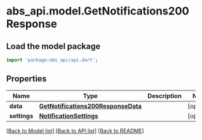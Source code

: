 # abs_api.model.GetNotifications200Response

## Load the model package
```dart
import 'package:abs_api/api.dart';
```

## Properties
Name | Type | Description | Notes
------------ | ------------- | ------------- | -------------
**data** | [**GetNotifications200ResponseData**](GetNotifications200ResponseData.md) |  | [optional] 
**settings** | [**NotificationSettings**](NotificationSettings.md) |  | [optional] 

[[Back to Model list]](../README.md#documentation-for-models) [[Back to API list]](../README.md#documentation-for-api-endpoints) [[Back to README]](../README.md)


